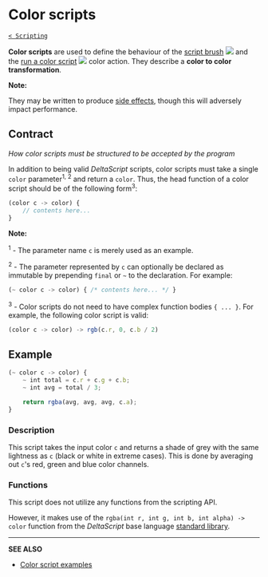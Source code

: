 # Color scripts

[`< Scripting`](scripting.md)

**Color scripts** are used to define the behaviour of the [script brush](./script-brush.md) ![](https://raw.githubusercontent.com/jbunke/stipple-effect/master/res/icons/script_brush.png) and the [run a color script](./color-actions.md#run-a-color-script) ![](https://raw.githubusercontent.com/jbunke/stipple-effect/master/res/icons/color_script.png) color action. They describe a **color to color transformation**.

**Note:**

They may be written to produce [side effects](https://en.wikipedia.org/wiki/Side_effect_(computer_science)), though this will adversely impact performance.

## Contract

*How color scripts must be structured to be accepted by the program*

In addition to being valid *DeltaScript* scripts, color scripts must take a single `color` parameter<sup>1, 2</sup> and return a `color`. Thus, the head function of a color script should be of the following form<sup>3</sup>:

```js
(color c -> color) {
    // contents here...
}
```

**Note:**

<sup>1</sup> - The parameter name `c` is merely used as an example.

<sup>2</sup> - The parameter represented by `c` can optionally be declared as immutable by prepending `final` or `~` to the declaration. For example:

```js
(~ color c -> color) { /* contents here... */ }
```

<sup>3</sup> - Color scripts do not need to have complex function bodies `{ ... }`. For example, the following color script is valid:

```js
(color c -> color) -> rgb(c.r, 0, c.b / 2)
```

## Example

```js
(~ color c -> color) {
    ~ int total = c.r + c.g + c.b;
    ~ int avg = total / 3;

    return rgba(avg, avg, avg, c.a);
}
```

### Description

This script takes the input color `c` and returns a shade of grey with the same lightness as `c` (black or white in extreme cases). This is done by averaging out `c`'s red, green and blue color channels.

### Functions

This script does not utilize any functions from the scripting API.

However, it makes use of the `rgba(int r, int g, int b, int alpha) -> color` function from the *DeltaScript* base language [standard library](https://github.com/jbunke/deltascript). <!-- TODO - GitHub link to SL and to specific function -->

---

**SEE ALSO**

* [Color script examples](https://github.com/jbunke/se-script-examples/tree/main/scripts/color)
